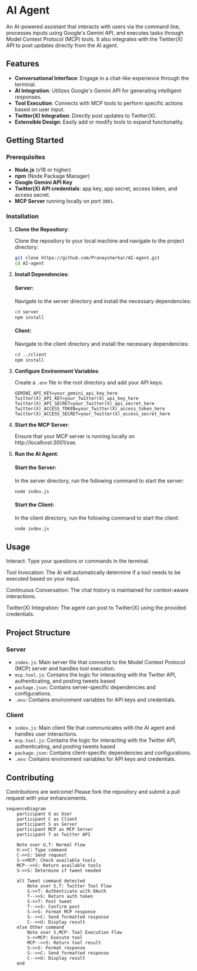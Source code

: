 # AI Agent

An AI-powered assistant that interacts with users via the command line, processes inputs using Google's Gemini API, and executes tasks through Model Context Protocol (MCP) tools. It also integrates with the Twitter(X) API to post updates directly from the AI agent.

## Features

- **Conversational Interface**: Engage in a chat-like experience through the terminal.
- **AI Integration**: Utilizes Google's Gemini API for generating intelligent responses.
- **Tool Execution**: Connects with MCP tools to perform specific actions based on user input.
- **Twitter(X) Integration**: Directly post updates to Twitter(X).
- **Extensible Design**: Easily add or modify tools to expand functionality.

## Getting Started

### Prerequisites

- **Node.js** (v18 or higher)
- **npm** (Node Package Manager)
- **Google Gemini API Key**
- **Twitter(X) API credentials**: app key, app secret, access token, and access secret.
- **MCP Server** running locally on port `3001`.

### Installation

1. **Clone the Repository**:

   Clone the repository to your local machine and navigate to the project directory:

   ```bash
   git clone https://github.com/Pranaysherkar/AI-agent.git
   cd AI-agent
   ```

2. **Install Dependencies**:

   #### Server:

   Navigate to the server directory and install the necessary dependencies:

   ```bash
   cd server
   npm install
   ```

   #### Client:

   Navigate to the client directory and install the necessary dependencies:

   ```bash
   cd ../client
   npm install
   ```

3. **Configure Environment Variables**:

   Create a `.env` file in the root directory and add your API keys:

   ```env
   GEMINI_API_KEY=your_gemini_api_key_here
   Twitter(X)_API_KEY=your_Twitter(X)_api_key_here
   Twitter(X)_API_SECRET=your_Twitter(X)_api_secret_here
   Twitter(X)_ACCESS_TOKEN=your_Twitter(X)_access_token_here
   Twitter(X)_ACCESS_SECRET=your_Twitter(X)_access_secret_here
   ```

4. **Start the MCP Server**:

   Ensure that your MCP server is running locally on http://localhost:3001/sse.

5. **Run the AI Agent**:

   #### Start the Server:

   In the server directory, run the following command to start the server:

   ```bash
   node index.js
   ```

   #### Start the Client:

   In the client directory, run the following command to start the client:

   ```bash
   node index.js
   ```

## Usage

Interact: Type your questions or commands in the terminal.

Tool Invocation: The AI will automatically determine if a tool needs to be executed based on your input.

Continuous Conversation: The chat history is maintained for context-aware interactions.

Twitter(X) Integration: The agent can post to Twitter(X) using the provided credentials.

## Project Structure

### Server

* `index.js`: Main server file that connects to the Model Context Protocol (MCP) server and handles tool execution.
* `mcp.tool.js`: Contains the logic for interacting with the Twitter API, authenticating, and posting tweets based
* `package.json`: Contains server-specific dependencies and configurations.
* `.env`: Contains environment variables for API keys and credentials.

### Client

* `index.js`: Main client file that communicates with the AI agent and handles user interactions.
* `mcp.tool.js`: Contains the logic for interacting with the Twitter API, authenticating, and posting tweets based
* `package.json`: Contains client-specific dependencies and configurations.
* `.env`: Contains environment variables for API keys and credentials.

## Contributing

Contributions are welcome! Please fork the repository and submit a pull request with your enhancements.

```mermaid
sequenceDiagram
    participant U as User
    participant C as Client
    participant S as Server
    participant MCP as MCP Server
    participant T as Twitter API

    Note over U,T: Normal Flow
    U->>C: Type command
    C->>S: Send request
    S->>MCP: Check available tools
    MCP-->>S: Return available tools
    S->>S: Determine if tweet needed

    alt Tweet command detected
        Note over S,T: Twitter Tool Flow
        S->>T: Authenticate with OAuth
        T-->>S: Return auth token
        S->>T: Post tweet
        T-->>S: Confirm post
        S->>S: Format MCP response
        S-->>C: Send formatted response
        C-->>U: Display result
    else Other command
        Note over S,MCP: Tool Execution Flow
        S->>MCP: Execute tool
        MCP-->>S: Return tool result
        S->>S: Format response
        S-->>C: Send formatted response
        C-->>U: Display result
    end
```
